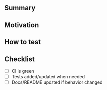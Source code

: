 ## Summary
<!-- What does this PR change? -->

## Motivation
<!-- Why is this change needed? -->

## How to test
<!-- Commands or steps reviewers can run -->

## Checklist
- [ ] CI is green
- [ ] Tests added/updated when needed
- [ ] Docs/README updated if behavior changed
